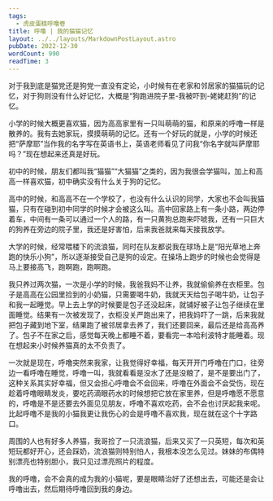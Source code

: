 ```yaml
---
tags:
  - 虎皮蛋糕呼噜卷
title: 呼噜 | 我的猫猫记忆
layout: ../../layouts/MarkdownPostLayout.astro
pubDate: 2022-12-30
wordCount: 990
readTime: 3
---
```

对于我到底是猫党还是狗党一直没有定论，小时候有在老家和邻居家的猫猫玩的记忆，对于狗则没有什么好记忆，大概是“狗跑进院子里-我被吓到-姥姥赶狗”的记忆。

小学的时候大概更喜欢猫，因为高高家里有一只叫萌萌的猫，和原来的呼噜一样是散养的。我有去她家玩，摸摸萌萌的记忆。还有一个好玩的就是，小学的时候还把“萨摩耶”当作我的名字写在英语书上，英语老师看见了问我“你名字就叫萨摩耶吗？”现在想起来还真是好玩。

初中的时候，朋友们都叫我“猫猫”“大猫猫”之类的，因为我很会学猫叫，加上和高高一样喜欢猫，初中确实没有什么关于狗的记忆。

高中的时候，和高高不在一个学校了，也没有什么认识的同学，大家也不会叫我猫猫，只有在碰到初中同学的时候才会被这么叫。高中回家路上有一条小路，两边停着车，中间有一条可以通过一个人的路，有一只黄狗总跑来吓唬我，还有一只巨大的狗养在旁边的院子里，我还是好害怕，后来我爸就来每天接我放学。

大学的时候，经常喂楼下的流浪猫，同时在队友都说我在球场上是“阳光草地上奔跑的快乐小狗”，所以逐渐接受自己是狗的设定。在操场上跑步的时候也会觉得是马上要接高飞，跑啊跑，跑啊跑。

我只养过两次猫，一次是小学的时候，我爸我妈不让养，我就偷偷养在衣柜里。包子是高高在公园里捡到的小奶猫，只需要喝牛奶，我就天天给包子喝牛奶，让包子和我一起睡觉。早上去上学的时候要是包子还没起床，就铺好被子让包子继续在里面睡觉。结果有一次被发现了，衣柜没关严跑出来了，把我妈吓了一跳，后来我就把包子藏到地下室，结果跑了被邻居拿去养了，我们还要回来，最后还是给高高养了。包子不在家之后，感觉每天晚上都睡不着，要看完一本哈利波特才能睡着。现在想起来小时候养猫真的太不负责了。

一次就是现在，呼噜突然来我家，让我觉得好幸福，每天开开门呼噜在门口，往旁边一看呼噜在睡觉，呼噜一叫，我就看看是没水了还是没粮了，是不是要出门了，这种关系其实好幸福，但又会担心呼噜会不会回来，呼噜在外面会不会受伤，现在趁着呼噜眼睛发炎，要吃药滴眼药水的时候想把它放在家里养，但是呼噜愿不愿意的，呼噜是不是还要去外面见见朋友，呼噜不喜欢吃药，会不会也讨厌起我来呢。比起呼噜不是我的小猫我更让我伤心的会是呼噜不喜欢我，现在就在这个十字路口。

周围的人也有好多人养猫，我哥捡了一只流浪猫，后来又买了一只英短，每次和英短玩都好开心，还会踩奶，流浪猫则特别怕人，我根本没怎么见过。妹妹的布偶特别漂亮也特别胆小，我只见过漂亮照片的程度。

我的呼噜，会不会真的成为我的小猫呢，要是眼睛治好了还想出去，可能还是会让呼噜出去，然后期待呼噜回到我的身边。
